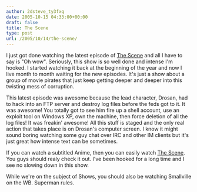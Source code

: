 ```yaml
---
author: 2dsteve_ty3fxq
date: 2005-10-15 04:33:00+00:00
draft: false
title: The Scene
type: post
url: /2005/10/14/the-scene/
---
```


I just got done watching the latest episode of [The Scene](http://www.welcometothescene.com) and all I have to say is "Oh wow". Seriously, this show is so well done and intense I'm hooked. I started watching it back at the beginning of the year and now I live month to month waiting for the new episodes. It's just a show about a group of movie pirates that just keep getting deeper and deeper into this twisting mess of corruption.

This latest episode was awesome because the lead character, Drosan, had to hack into an FTP server and destroy log files before the feds got to it. It was awesome! You totally got to see him fire up a shell account, use an exploit tool on Windows XP, own the machine, then force deletion of all the log files! It was freakin' awesome! All this stuff is staged and the only real action that takes place is on Drosan's computer screen. I know it might sound boring watching some guy chat over IRC and other IM clients but it's just great how intense text can be sometimes.

If you can watch a subtitled Anime, then you can easily watch [The Scene](http://www.welcometothescene.com). You guys should realy check it out. I've been hooked for a long time and I see no slowing down in this show.

While we're on the subject of Shows, you should also be watching Smallville on the WB. Superman rules.
